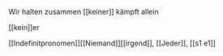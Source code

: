 Wir halten zusammen [[keiner]] kämpft allein 

[[kein]]er

[[Indefinitpronomen]][[Niemand]][[irgend]], [[Jeder]], [[s1 e1]]